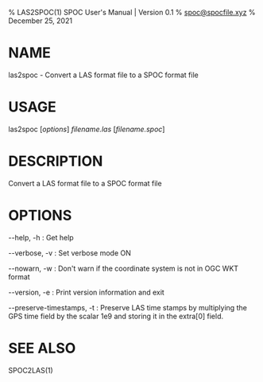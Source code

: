 % LAS2SPOC(1) SPOC User's Manual | Version 0.1
% spoc@spocfile.xyz
% December 25, 2021

# NAME

las2spoc - Convert a LAS format file to a SPOC format file

# USAGE

las2spoc [*options*] *filename.las* [*filename.spoc*]

# DESCRIPTION

Convert a LAS format file to a SPOC format file


# OPTIONS

\-\-help, -h
:   Get help

\-\-verbose, -v
:   Set verbose mode ON

\-\-nowarn, -w
:   Don't warn if the coordinate system is not in OGC WKT format

\-\-version, -e
:   Print version information and exit

\-\-preserve-timestamps, -t
:   Preserve LAS time stamps by multiplying the GPS time field by
    the scalar 1e9 and storing it in the extra[0] field.

# SEE ALSO

SPOC2LAS(1)
